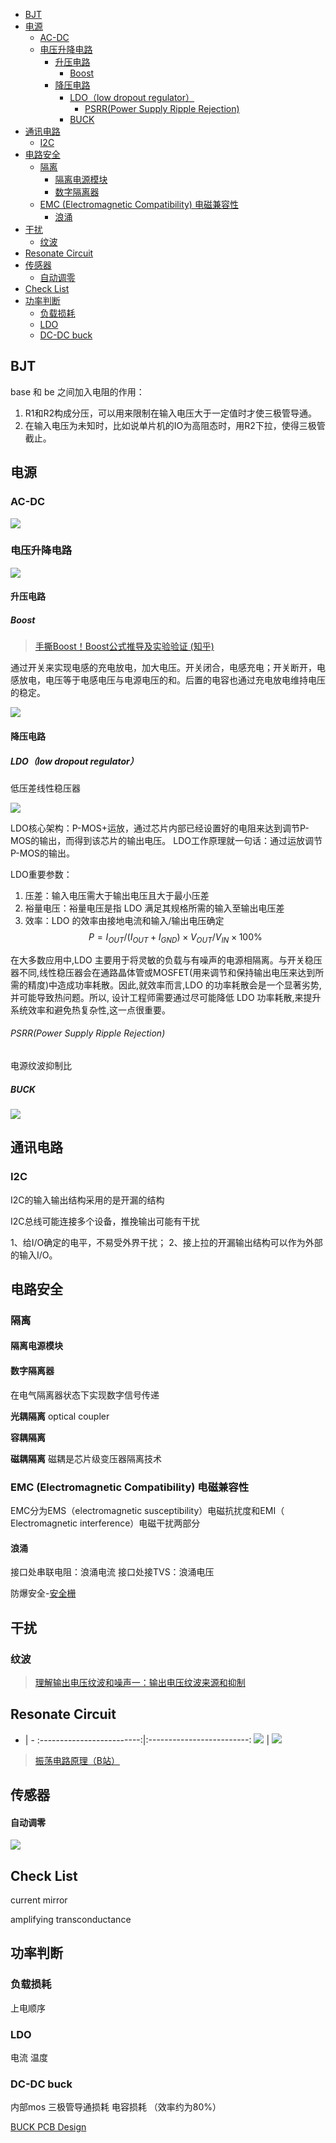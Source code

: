 
- [BJT](#bjt)
- [电源](#电源)
  - [AC-DC](#ac-dc)
  - [电压升降电路](#电压升降电路)
    - [升压电路](#升压电路)
      - [Boost](#boost)
    - [降压电路](#降压电路)
      - [LDO（low dropout regulator）](#ldolow-dropout-regulator)
        - [PSRR(Power Supply Ripple Rejection)](#psrrpower-supply-ripple-rejection)
      - [BUCK](#buck)
- [通讯电路](#通讯电路)
  - [I2C](#i2c)
- [电路安全](#电路安全)
  - [隔离](#隔离)
    - [隔离电源模块](#隔离电源模块)
    - [数字隔离器](#数字隔离器)
  - [EMC (Electromagnetic Compatibility) 电磁兼容性](#emc-electromagnetic-compatibility-电磁兼容性)
    - [浪涌](#浪涌)
- [干扰](#干扰)
  - [纹波](#纹波)
- [Resonate Circuit](#resonate-circuit)
- [传感器](#传感器)
    - [自动调零](#自动调零)
- [Check List](#check-list)
- [功率判断](#功率判断)
  - [负载损耗](#负载损耗)
  - [LDO](#ldo)
  - [DC-DC buck](#dc-dc-buck)

## BJT
base 和 be 之间加入电阻的作用：
1. R1和R2构成分压，可以用来限制在输入电压大于一定值时才使三极管导通。
2. 在输入电压为未知时，比如说单片机的IO为高阻态时，用R2下拉，使得三极管截止。

## 电源

### AC-DC

![](src/img/全波整流.png)

### 电压升降电路
![](src/img/电源电压电路对比.png)

#### 升压电路

##### Boost

> [手撕Boost！Boost公式推导及实验验证 (知乎)](https://zhuanlan.zhihu.com/p/396048467)

通过开关来实现电感的充电放电，加大电压。开关闭合，电感充电；开关断开，电感放电，电压等于电感电压与电源电压的和。后置的电容也通过充电放电维持电压的稳定。

![](src/img/Boost电路.png)

#### 降压电路


##### LDO（low dropout regulator）

低压差线性稳压器

![](src/img/LDO原理图.png)

LDO核心架构：P-MOS+运放，通过芯片内部已经设置好的电阻来达到调节P-MOS的输出，而得到该芯片的输出电压。
LDO工作原理就一句话：通过运放调节P-MOS的输出。

LDO重要参数：
1. 压差：输入电压需大于输出电压且大于最小压差
2. 裕量电压：裕量电压是指 LDO 满足其规格所需的输入至输出电压差
3. 效率：LDO 的效率由接地电流和输入/输出电压确定
$$P = I_{OUT}/(I_{OUT}+I_{GND})\times V_{OUT}/V_{IN}\times 100\% $$

在大多数应用中,LDO 主要用于将灵敏的负载与有噪声的电源相隔离。与开关稳压器不同,线性稳压器会在通路晶体管或MOSFET(用来调节和保持输出电压来达到所需的精度)中造成功率耗散。因此,就效率而言,LDO 的功率耗散会是一个显著劣势,并可能导致热问题。所以, 设计工程师需要通过尽可能降低 LDO 功率耗散,来提升系统效率和避免热复杂性,这一点很重要。

###### PSRR(Power Supply Ripple Rejection)
电源纹波抑制比

##### BUCK
![](src/img/BUCK原理图.png)

## 通讯电路

### I2C
I2C的输入输出结构采用的是开漏的结构

I2C总线可能连接多个设备，推挽输出可能有干扰

1、给I/O确定的电平，不易受外界干扰；
2、接上拉的开漏输出结构可以作为外部的输入I/O。

## 电路安全

### 隔离

#### 隔离电源模块


#### 数字隔离器
在电气隔离器状态下实现数字信号传递

**光耦隔离**
optical coupler 

**容耦隔离**

**磁耦隔离**
磁耦是芯片级变压器隔离技术


### EMC (Electromagnetic Compatibility) 电磁兼容性

EMC分为EMS（electromagnetic susceptibility）电磁抗扰度和EMI（ Electromagnetic interference）电磁干扰两部分

#### 浪涌
接口处串联电阻：浪涌电流
接口处接TVS：浪涌电压

防爆安全-[安全栅](../Ex/IntrinsicSafety.md#安全栅)

## 干扰

### 纹波
> [理解输出电压纹波和噪声一：输出电压纹波来源和抑制](https://e2echina.ti.com/blogs_/b/power_house/posts/53234)

## Resonate Circuit

 - | -
:-------------------------:|:-------------------------:
![](src/img/ResonateCircuitBJT1.png) | ![](src/img/ResonateCircuitBJT2.png)

> [振荡电路原理（B站）](https://www.bilibili.com/video/BV1La4y1g7GC/?spm_id_from=333.788&vd_source=bc1fa6dcfe143fdb1cf9fab62f9aae02)



## 传感器
#### 自动调零
![](src/img/传感器自动调零逻辑.png)

## Check List
current mirror

amplifying transconductance




## 功率判断

### 负载损耗
上电顺序

### LDO
电流 温度 

### DC-DC buck
内部mos 三极管导通损耗 电容损耗 （效率约为80%）

[BUCK PCB Design](HWProjectDesign/PCBDesign.md#buck)